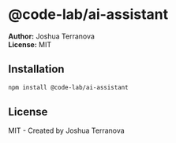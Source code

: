 # @code-lab/ai-assistant

**Author:** Joshua Terranova  
**License:** MIT

## Installation

```bash
npm install @code-lab/ai-assistant
```

## License

MIT - Created by Joshua Terranova

